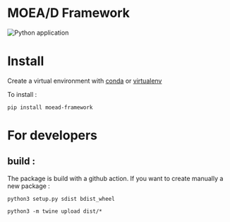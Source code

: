 # MOEA/D Framework

![Python application](https://github.com/geoffreyp/moead/workflows/Python%20application/badge.svg?branch=master)


# Install

Create a virtual environment with [conda](https://docs.conda.io/en/latest/miniconda.html) or [virtualenv](https://packaging.python.org/guides/installing-using-pip-and-virtual-environments/#creating-a-virtual-environment)

To install : 

    pip install moead-framework
    

# For developers 

## build : 

The package is build with a github action. If you want to create manually a new package : 

    python3 setup.py sdist bdist_wheel
 
    python3 -m twine upload dist/*

